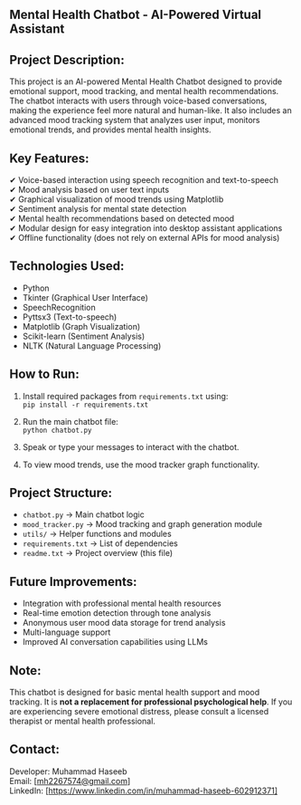 Mental Health Chatbot - AI-Powered Virtual Assistant
-----------------------------------------------------

Project Description:
---------------------
This project is an AI-powered Mental Health Chatbot designed to provide emotional support, mood tracking, and mental health recommendations. The chatbot interacts with users through voice-based conversations, making the experience feel more natural and human-like. It also includes an advanced mood tracking system that analyzes user input, monitors emotional trends, and provides mental health insights.

Key Features:
--------------
✔ Voice-based interaction using speech recognition and text-to-speech  
✔ Mood analysis based on user text inputs  
✔ Graphical visualization of mood trends using Matplotlib  
✔ Sentiment analysis for mental state detection  
✔ Mental health recommendations based on detected mood  
✔ Modular design for easy integration into desktop assistant applications  
✔ Offline functionality (does not rely on external APIs for mood analysis)  

Technologies Used:
-------------------
- Python  
- Tkinter (Graphical User Interface)  
- SpeechRecognition  
- Pyttsx3 (Text-to-speech)  
- Matplotlib (Graph Visualization)  
- Scikit-learn (Sentiment Analysis)  
- NLTK (Natural Language Processing)  

How to Run:
------------
1. Install required packages from `requirements.txt` using:  
   `pip install -r requirements.txt`  

2. Run the main chatbot file:  
   `python chatbot.py`  

3. Speak or type your messages to interact with the chatbot.  

4. To view mood trends, use the mood tracker graph functionality.  

Project Structure:
-------------------
- `chatbot.py` → Main chatbot logic  
- `mood_tracker.py` → Mood tracking and graph generation module  
- `utils/` → Helper functions and modules  
- `requirements.txt` → List of dependencies  
- `readme.txt` → Project overview (this file)  

Future Improvements:
---------------------
- Integration with professional mental health resources  
- Real-time emotion detection through tone analysis  
- Anonymous user mood data storage for trend analysis  
- Multi-language support  
- Improved AI conversation capabilities using LLMs  

Note:
------
This chatbot is designed for basic mental health support and mood tracking. It is **not a replacement for professional psychological help**. If you are experiencing severe emotional distress, please consult a licensed therapist or mental health professional.

Contact:
---------
Developer: Muhammad Haseeb  
Email: [mh2267574@gmail.com]  
LinkedIn: [https://www.linkedin.com/in/muhammad-haseeb-602912371]  

